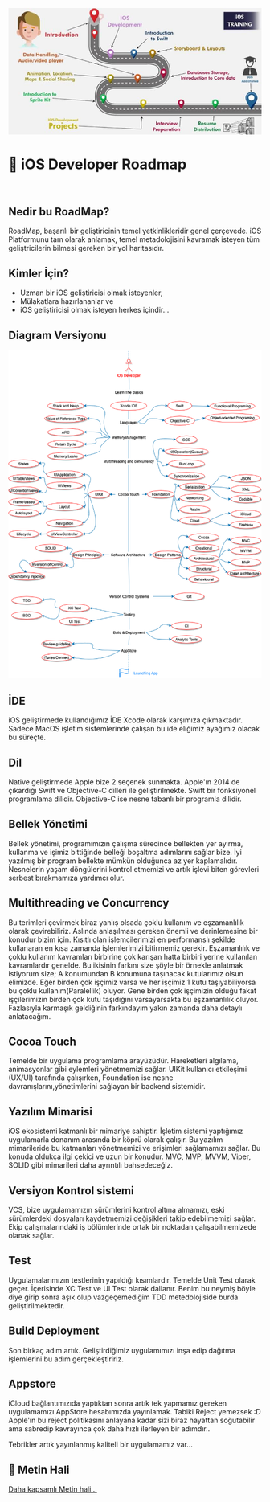 ![Header image](images.png)
# 🚀 iOS Developer Roadmap 
 
## Nedir bu RoadMap?
RoadMap, başarılı bir geliştiricinin temel yetkinlikleridir genel çerçevede. iOS Platformunu tam olarak anlamak, temel metadolojisini kavramak isteyen tüm geliştricilerin bilmesi gereken bir yol haritasıdır. 

## Kimler İçin?
- Uzman bir iOS geliştiricisi olmak isteyenler,
- Mülakatlara hazırlananlar ve
- iOS geliştiricisi olmak isteyen herkes içindir…

## Diagram Versiyonu 

![Header image](RoadMap/RoadMapDiagram.png)

## İDE
iOS geliştirmede kullandığımız İDE Xcode olarak karşımıza çıkmaktadır. Sadece MacOS işletim sistemlerinde çalışan bu ide eliğimiz ayağımız olacak bu süreçte. 

## Dil
Native geliştirmede Apple bize 2 seçenek sunmakta. Apple'ın 2014 de çıkardığı Swift ve Objective-C dilleri ile geliştirilmekte. Swift bir fonksiyonel programlama dilidir. Objective-C ise nesne tabanlı bir programla dilidir.

## Bellek Yönetimi
Bellek yönetimi, programımızın çalışma sürecince bellekten yer ayırma, kullanma ve işimiz bittiğinde belleği boşaltma adımlarını sağlar bize. İyi yazılmış bir program bellekte mümkün olduğunca az yer kaplamalıdır. Nesnelerin yaşam döngülerini kontrol etmemizi ve artık işlevi biten görevleri serbest bırakmamıza yardımcı olur. 

## Multithreading ve Concurrency
Bu terimleri çevirmek biraz yanlış olsada çoklu kullanım ve eşzamanlılık olarak çevirebiliriz. Aslında anlaşılması gereken önemli ve derinlemesine bir konudur bizim için. Kısıtlı olan işlemcilerimizi en performanslı şekilde kullanaran en kısa zamanda işlemlerimizi bitirmemiz gerekir. Eşzamanlılık ve çoklu kullanım kavramları birbirine çok karışan hatta birbiri yerine kullanılan kavramlardır genelde. Bu ikisinin farkını size şöyle bir örnekle anlatmak istiyorum size;
A konumundan B konumuna taşınacak kutularımız olsun elimizde. Eğer birden çok işçimiz varsa ve her işçimiz 1 kutu taşıyabiliyorsa bu çoklu kullanım(Paralellik) oluyor. Gene birden çok işçimizin olduğu fakat işçilerimizin birden çok kutu taşıdığını varsayarsakta bu eşzamanlılık oluyor. 
Fazlasıyla karmaşık geldiğinin farkındayım yakın zamanda daha detaylı anlatacağım.  

## Cocoa Touch
Temelde bir uygulama programlama arayüzüdür. Hareketleri algılama, animasyonlar gibi eylemleri yönetmemizi sağlar. UIKit kullanıcı etkileşimi (UX/UI) tarafında çalışırken, Foundation ise nesne davranışlarını,yönetimlerini sağlayan bir backend sistemidir. 

## Yazılım Mimarisi
iOS ekosistemi katmanlı bir mimariye sahiptir. İşletim sistemi yaptığımız uygulamarla donanım arasında bir köprü olarak çalışır. Bu yazılım mimarileride bu katmanları yönetmemizi ve erişimleri sağlamamızı sağlar. Bu konuda oldukça ilgi çekici ve uzun bir konudur. MVC, MVP, MVVM, Viper, SOLID gibi mimarileri daha ayrıntılı  bahsedeceğiz. 

## Versiyon Kontrol sistemi 
VCS, bize uygulamamızın sürümlerini kontrol altına almamızı, eski sürümlerdeki dosyaları kaydetmemizi değişikleri takip edebilmemizi sağlar. Ekip çalışmalarındaki iş bölümlerinde ortak bir noktadan çalışabilmemizede olanak sağlar. 

## Test
Uygulamalarımızın testlerinin yapıldığı kısımlardır. Temelde Unit Test olarak geçer. İçerisinde XC Test ve UI Test olarak dallanır. Benim bu neymiş böyle diye girip sonra aşık olup vazgeçemediğim TDD metedolojiside burda geliştirilmektedir.

## Build Deployment
Son birkaç adım artık. Geliştirdiğimiz uygulamımızı inşa edip dağıtma işlemlerini bu adım gerçekleştiririz. 

## Appstore
iCloud bağlantımızıda yaptıktan sonra artık tek yapmamız gereken uygulamamızı AppStore hesabımızda yayınlamak. Tabiki Reject yemezsek :D Apple'ın bu reject politikasını anlayana kadar sizi biraz hayattan soğutabilir ama sabredip kavrayınca çok daha hızlı ilerleyen bir adımdır..

Tebrikler artık yayınlanmış kaliteli bir uygulamamız var...

## 📝 Metin Hali
[Daha kapsamlı Metin hali...](RoadMap/RoadMap.md)


